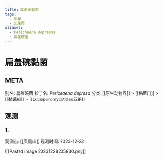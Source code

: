 ```yaml
---
title: 扁盖碗黏菌
tags:
  - 黏菌
  - 史莱姆
aliases:
  - Perichaena depressa
  - 扁盖碗菌
---
```

# 扁盖碗黏菌

## META

别名:  扁盖碗菌
拉丁名: *Perichaena deprssa*
分类: [[原生动物界]] > [[黏菌门]] > [[黏菌纲]] > [[Lucisporomycetidae亚纲]]


## 观测

### 1.

观测点: [[凤凰山]]
观测时间: 2023-12-23

![[Pasted image 20231228205830.png]]